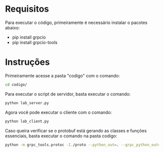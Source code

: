 # Requisitos

Para executar o código, primeiramente é necessário instalar o pacotes abaixo:

- pip install grpcio
- pip install grpcio-tools

# Instruções

Primeiramente acesse a pasta "codigo" com o comando:

```sh
cd codigo/
```

Para executar o script de servidor, basta executar o comando:

```sh
python lab_server.py 
```

Agora você pode executar o cliente com o comando:

```sh
python lab_client.py 
```

Caso queira verificar se o protobuf está gerando as classes e funções essenciais, basta executar o comando na pasta codigo:

```sh
python -m grpc_tools.protoc -I./proto --python_out=. --grpc_python_out=. lab.proto
```
